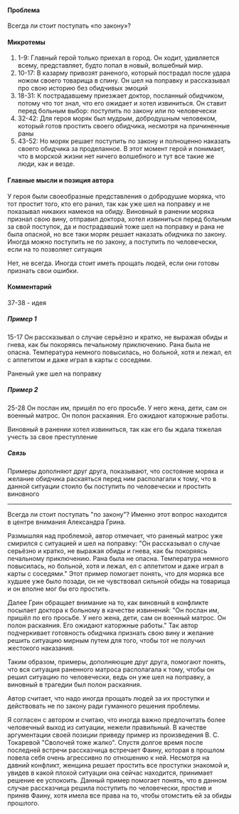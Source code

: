 #### Проблема
Всегда ли стоит поступать «по закону»?

#### Микротемы
1) 1-9: Главный герой только приехал в город. Он ходит, удивляется всему, представляет, будто попал в новый, волшебный мир.
2) 10-17: В казарму привозят раненого, который пострадал после удара ножом своего товарища в спину. Он шел на поправку и рассказывал про свою историю без обидчивых эмоций
3) 18-31: К пострадавшему приезжает доктор, посланный обидчиком, потому что тот знал, что его ожидает и хотел извиниться. Он ставит перед больным выбор: поступить по закону или по человечески
4) 32-42: Для героя моряк был мудрым, добродушным человеком, который готов простить своего обидчика, несмотря на причиненные раны
5) 43-52: Но моряк решает поступить по закону и полноценно наказать своего обидчика за проделанное. В этот момент герой и понимает, что в морской жизни нет ничего волшебного и тут все такие же люди, как и везде.

#### Главные мысли и позиция автора
У героя были своеобразные представления о добродушие моряка, что тот простит того, кто его ранил, так как уже шел на поправку и не показывал никаких намеков на обиду. 
Виновный в ранении моряка признал свою вину, отправил доктора, хотел извиниться перед больным за свой поступок, да и пострадавший тоже шел на поправку и рана не была опасной, но все таки моряк решает наказать обидчика по закону.
Иногда можно поступить не по закону, а поступить по человечески, если на то позволяет ситуация

Нет, не всегда. Иногда стоит иметь прощать людей, если они готовы признать свои ошибки.


#### Комментарий
37-38 - идея

##### Пример 1
15-17
Он рассказывал о случае серьёзно и кратко, не выражая обиды и гнева, как бы покоряясь печальному приключению. Рана была не опасна. Температура немного повысилась, но больной, хотя и лежал, ел с аппетитом и даже играл в карты с соседями.

Раненый уже шел на поправку

##### Пример 2
25-28
Он послан им, пришёл по его просьбе. У него жена, дети, сам он военный матрос. Он полон раскаяния. Его ожидают каторжные работы.

Виновный в ранении хотел извиниться, так как его бы ждала тяжелая учесть за свое преступление

##### Связь
Примеры дополняют друг друга, показывают, что состояние моряка и желание обидчика раскаяться перед ним располагали к тому, что в данной ситуации стоило бы поступить по человечески и простить виновного

---

Всегда ли стоит поступать "по закону"? Именно этот вопрос находится в центре внимания Александра Грина.

Размышляя над проблемой, автор отмечает, что раненый матрос уже смирился с ситуацией и шел на поправку: "Он рассказывал о случае серьёзно и кратко, не выражая обиды и гнева, как бы покоряясь печальному приключению. Рана была не опасна. Температура немного повысилась, но больной, хотя и лежал, ел с аппетитом и даже играл в карты с соседями." Этот пример помогает понять, что для моряка все худшее уже было позади, он не чувствовал сильной обиды на товарища и он вполне мог бы его простить.

Далее Грин обращает внимание на то, как виновный в конфликте посылает доктора к больному в качестве извинений: "Он послан им, пришёл по его просьбе. У него жена, дети, сам он военный матрос. Он полон раскаяния. Его ожидают каторжные работы." Так автор подчеркивает готовность обидчика признать свою вину и желание решить ситуацию мирным путем для того, чтобы тот не получил жестокого наказания.

Таким образом, примеры, дополняющие друг друга, помогают понять, что вся ситуация раненного матроса располагала к тому, чтобы он решил ситуацию по человечески, ведь он уже шел на поправку, а виновный в трагедии был полон раскаяния.

Автор считает, что надо иногда прощать людей за их проступки и действовать не по закону ради гуманного решения проблемы.

Я согласен с автором и считаю, что иногда важно предпочитать более человечный выход из ситуации, нежели правильный. В качестве аргументации своей позиции приведу пример из произведения В. С. Токаревой "Сволочей тоже жалко". Спустя долгое время после последней встречи рассказчица встречает Фаину, которая в прошлом повела себя очень агрессивно по отношению к ней. Несмотря на давний конфликт, женщина решает простить все проступки знакомой и, увидев в какой плохой ситуации она сейчас находится, принимает решение ее успокоить. Данный пример помогает понять, что в данном случае рассказчица решила поступить по человечески, простив и приняв Фаину, хотя имела все права на то, чтобы отомстить ей за обиды прошлого.